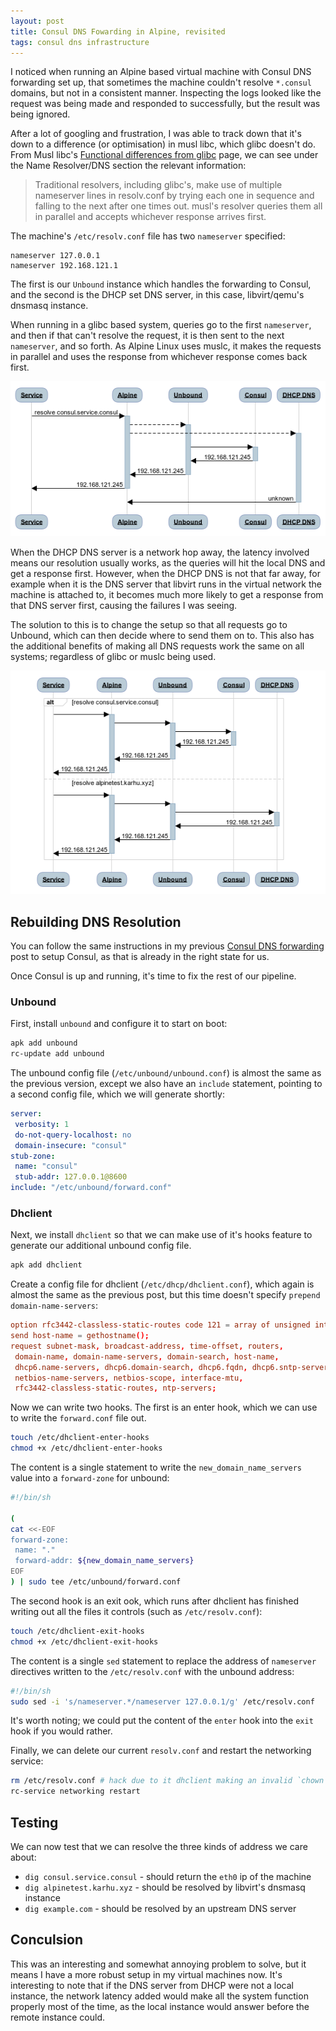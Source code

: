 ```yaml
---
layout: post
title: Consul DNS Fowarding in Alpine, revisited
tags: consul dns infrastructure
---
```


I noticed when running an Alpine based virtual machine with Consul DNS forwarding set up, that sometimes the machine couldn't resolve `*.consul` domains, but not in a consistent manner. Inspecting the logs looked like the request was being made and responded to successfully, but the result was being ignored.

After a lot of googling and frustration, I was able to track down that it's down to a difference (or optimisation) in musl libc, which glibc doesn't do. From Musl libc's [Functional differences from glibc](https://wiki.musl-libc.org/functional-differences-from-glibc.html) page, we can see under the Name Resolver/DNS section the relevant information:

> Traditional resolvers, including glibc's, make use of multiple nameserver lines in resolv.conf by trying each one in sequence and falling to the next after one times out. musl's resolver queries them all in parallel and accepts whichever response arrives first.

The machine's `/etc/resolv.conf` file has two `nameserver` specified:

```
nameserver 127.0.0.1
nameserver 192.168.121.1
```

The first is our `Unbound` instance which handles the forwarding to Consul, and the second is the DHCP set DNS server, in this case, libvirt/qemu's dnsmasq instance.

When running in a glibc based system, queries go to the first `nameserver`, and then if that can't resolve the request, it is then sent to the next `nameserver`, and so forth. As Alpine Linux uses muslc, it makes the requests in parallel and uses the response from whichever response comes back first.

![sequence diagram, showing parallel DNS requests](/images/muslc-dns.png)

When the DHCP DNS server is a network hop away, the latency involved means our resolution usually works, as the queries will hit the local DNS and get a response first. However, when the DHCP DNS is not that far away, for example when it is the DNS server that libvirt runs in the virtual network the machine is attached to, it becomes much more likely to get a response from that DNS server first, causing the failures I was seeing.

The solution to this is to change the setup so that all requests go to Unbound, which can then decide where to send them on to.  This also has the additional benefits of making all DNS requests work the same on all systems; regardless of glibc or muslc being used.

![sequence diagram, showing all DNS requests going through unbound](/images/unbound-dns.png)

## Rebuilding DNS Resolution

You can follow the same instructions in my previous [Consul DNS forwarding](/2019/05/31/consul-dns-forwarding-alpine/#run-consul) post to setup Consul, as that is already in the right state for us.

Once Consul is up and running, it's time to fix the rest of our pipeline.

### Unbound

First, install `unbound` and configure it to start on boot:

```bash
apk add unbound
rc-update add unbound
```

The unbound config file (`/etc/unbound/unbound.conf`) is almost the same as the previous version, except we also have an `include` statement, pointing to a second config file, which we will generate shortly:

```yaml
server:
 verbosity: 1
 do-not-query-localhost: no
 domain-insecure: "consul"
stub-zone:
 name: "consul"
 stub-addr: 127.0.0.1@8600
include: "/etc/unbound/forward.conf"
```

### Dhclient

Next, we install `dhclient` so that we can make use of it's hooks feature to generate our additional unbound config file.

```bash
apk add dhclient
```

Create a config file for dhclient (`/etc/dhcp/dhclient.conf`), which again is almost the same as the previous post, but this time doesn't specify `prepend domain-name-servers`:

```conf
option rfc3442-classless-static-routes code 121 = array of unsigned integer 8;
send host-name = gethostname();
request subnet-mask, broadcast-address, time-offset, routers,
 domain-name, domain-name-servers, domain-search, host-name,
 dhcp6.name-servers, dhcp6.domain-search, dhcp6.fqdn, dhcp6.sntp-servers,
 netbios-name-servers, netbios-scope, interface-mtu,
 rfc3442-classless-static-routes, ntp-servers;
```

Now we can write two hooks. The first is an enter hook, which we can use to write the `forward.conf` file out.

```bash
touch /etc/dhclient-enter-hooks
chmod +x /etc/dhclient-enter-hooks
```

The content is a single statement to write the `new_domain_name_servers` value into a `forward-zone` for unbound:

```bash
#!/bin/sh

(
cat <<-EOF
forward-zone:
 name: "."
 forward-addr: ${new_domain_name_servers}
EOF
) | sudo tee /etc/unbound/forward.conf
```

The second hook is an exit ook, which runs after dhclient has finished writing out all the files it controls (such as `/etc/resolv.conf`):

```bash
touch /etc/dhclient-exit-hooks
chmod +x /etc/dhclient-exit-hooks
```

The content is a single `sed` statement to replace the address of `nameserver` directives written to the `/etc/resolv.conf` with the unbound address:

```bash
#!/bin/sh
sudo sed -i 's/nameserver.*/nameserver 127.0.0.1/g' /etc/resolv.conf
```

It's worth noting; we could put the content of the `enter` hook into the `exit` hook if you would rather.

Finally, we can delete our current `resolv.conf` and restart the networking service:

```bash
rm /etc/resolv.conf # hack due to it dhclient making an invalid `chown` call.
rc-service networking restart
```

## Testing

We can now test that we can resolve the three kinds of address we care about:

* `dig consul.service.consul` - should return the `eth0` ip of the machine
* `dig alpinetest.karhu.xyz` - should be resolved by libvirt's dnsmasq instance
* `dig example.com` - should be resolved by an upstream DNS server

## Conculsion

This was an interesting and somewhat annoying problem to solve, but it means I have a more robust setup in my virtual machines now. It's interesting to note that if the DNS server from DHCP were not a local instance, the network latency added would make all the system function properly most of the time, as the local instance would answer before the remote instance could.
